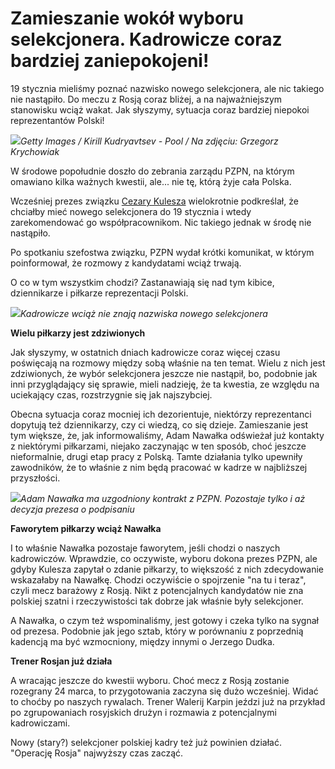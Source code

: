 # Zamieszanie wokół wyboru selekcjonera. Kadrowicze coraz bardziej zaniepokojeni!

19 stycznia mieliśmy poznać nazwisko nowego selekcjonera, ale nic takiego nie nastąpiło. Do meczu z Rosją coraz bliżej, a na najważniejszym stanowisku wciąż wakat. Jak słyszymy, sytuacja coraz bardziej niepokoi reprezentantów Polski!

![](RackMultipart20220120-4-1kqnxtb_html_a460c3c058db1718.jpg)_Getty Images / Kirill Kudryavtsev - Pool / Na zdjęciu: Grzegorz Krychowiak_

W środowe popołudnie doszło do zebrania zarządu PZPN, na którym omawiano kilka ważnych kwestii, ale... nie tę, którą żyje cała Polska.

Wcześniej prezes związku [Cezary Kulesza](https://sportowefakty.wp.pl/pilka-nozna/cezary-kulesza) wielokrotnie podkreślał, że chciałby mieć nowego selekcjonera do 19 stycznia i wtedy zarekomendować go współpracownikom. Nic takiego jednak w środę nie nastąpiło.

Po spotkaniu szefostwa związku, PZPN wydał krótki komunikat, w którym poinformował, że rozmowy z kandydatami wciąż trwają.

O co w tym wszystkim chodzi? Zastanawiają się nad tym kibice, dziennikarze i piłkarze reprezentacji Polski.

![](RackMultipart20220120-4-1kqnxtb_html_e6eafa4e7d503ff9.jpg)_Kadrowicze wciąż nie znają nazwiska nowego selekcjonera_

**Wielu piłkarzy jest zdziwionych**

Jak słyszymy, w ostatnich dniach kadrowicze coraz więcej czasu poświęcają na rozmowy między sobą właśnie na ten temat. Wielu z nich jest zdziwionych, że wybór selekcjonera jeszcze nie nastąpił, bo, podobnie jak inni przyglądający się sprawie, mieli nadzieję, że ta kwestia, ze względu na uciekający czas, rozstrzygnie się jak najszybciej.

Obecna sytuacja coraz mocniej ich dezorientuje, niektórzy reprezentanci dopytują też dziennikarzy, czy ci wiedzą, co się dzieje. Zamieszanie jest tym większe, że, jak informowaliśmy, Adam Nawałka odświeżał już kontakty z niektórymi piłkarzami, niejako zaczynając w ten sposób, choć jeszcze nieformalnie, drugi etap pracy z Polską. Tamte działania tylko upewniły zawodników, że to właśnie z nim będą pracować w kadrze w najbliższej przyszłości.

![](RackMultipart20220120-4-1kqnxtb_html_fef6ed0173a890a3.jpg)_Adam Nawałka ma uzgodniony kontrakt z PZPN. Pozostaje tylko i aż decyzja prezesa o podpisaniu_

**Faworytem piłkarzy wciąż Nawałka**

I to właśnie Nawałka pozostaje faworytem, jeśli chodzi o naszych kadrowiczów. Wprawdzie, co oczywiste, wyboru dokona prezes PZPN, ale gdyby Kulesza zapytał o zdanie piłkarzy, to większość z nich zdecydowanie wskazałaby na Nawałkę. Chodzi oczywiście o spojrzenie &quot;na tu i teraz&quot;, czyli mecz barażowy z Rosją. Nikt z potencjalnych kandydatów nie zna polskiej szatni i rzeczywistości tak dobrze jak właśnie były selekcjoner.

A Nawałka, o czym też wspominaliśmy, jest gotowy i czeka tylko na sygnał od prezesa. Podobnie jak jego sztab, który w porównaniu z poprzednią kadencją ma być wzmocniony, między innymi o Jerzego Dudka.

**Trener Rosjan już działa**

A wracając jeszcze do kwestii wyboru. Choć mecz z Rosją zostanie rozegrany 24 marca, to przygotowania zaczyna się dużo wcześniej. Widać to choćby po naszych rywalach. Trener Walerij Karpin jeździ już na przykład po zgrupowaniach rosyjskich drużyn i rozmawia z potencjalnymi kadrowiczami.

Nowy (stary?) selekcjoner polskiej kadry też już powinien działać. &quot;Operację Rosja&quot; najwyższy czas zacząć.
